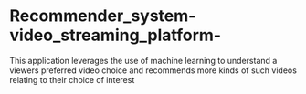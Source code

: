 # Recommender_system-video_streaming_platform-
This application leverages the use of machine learning to understand  a viewers preferred video choice and recommends more kinds of such videos  relating to their choice of interest
